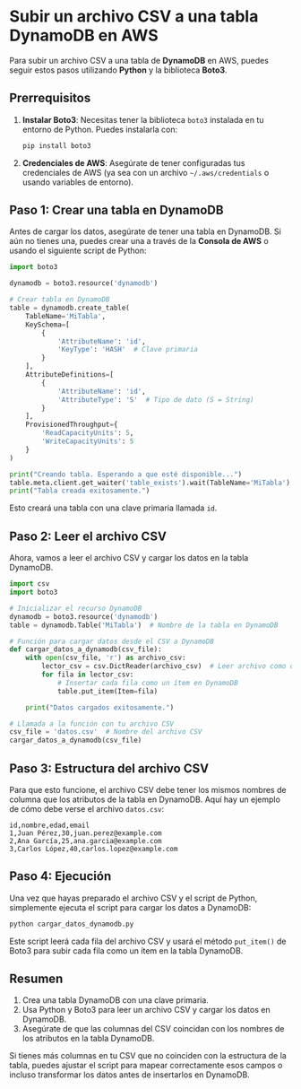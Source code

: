 
# Subir un archivo CSV a una tabla DynamoDB en AWS

Para subir un archivo CSV a una tabla de **DynamoDB** en AWS, puedes seguir estos pasos utilizando **Python** y la biblioteca **Boto3**.

## Prerrequisitos

1. **Instalar Boto3**: Necesitas tener la biblioteca `boto3` instalada en tu entorno de Python. Puedes instalarla con:
   ```bash
   pip install boto3
   ```

2. **Credenciales de AWS**: Asegúrate de tener configuradas tus credenciales de AWS (ya sea con un archivo `~/.aws/credentials` o usando variables de entorno).

## Paso 1: Crear una tabla en DynamoDB

Antes de cargar los datos, asegúrate de tener una tabla en DynamoDB. Si aún no tienes una, puedes crear una a través de la **Consola de AWS** o usando el siguiente script de Python:

```python
import boto3

dynamodb = boto3.resource('dynamodb')

# Crear tabla en DynamoDB
table = dynamodb.create_table(
    TableName='MiTabla',
    KeySchema=[
        {
            'AttributeName': 'id',
            'KeyType': 'HASH'  # Clave primaria
        }
    ],
    AttributeDefinitions=[
        {
            'AttributeName': 'id',
            'AttributeType': 'S'  # Tipo de dato (S = String)
        }
    ],
    ProvisionedThroughput={
        'ReadCapacityUnits': 5,
        'WriteCapacityUnits': 5
    }
)

print("Creando tabla. Esperando a que esté disponible...")
table.meta.client.get_waiter('table_exists').wait(TableName='MiTabla')
print("Tabla creada exitosamente.")
```

Esto creará una tabla con una clave primaria llamada `id`.

## Paso 2: Leer el archivo CSV

Ahora, vamos a leer el archivo CSV y cargar los datos en la tabla DynamoDB.

```python
import csv
import boto3

# Inicializar el recurso DynamoDB
dynamodb = boto3.resource('dynamodb')
table = dynamodb.Table('MiTabla')  # Nombre de la tabla en DynamoDB

# Función para cargar datos desde el CSV a DynamoDB
def cargar_datos_a_dynamodb(csv_file):
    with open(csv_file, 'r') as archivo_csv:
        lector_csv = csv.DictReader(archivo_csv)  # Leer archivo como diccionario
        for fila in lector_csv:
            # Insertar cada fila como un ítem en DynamoDB
            table.put_item(Item=fila)

    print("Datos cargados exitosamente.")

# Llamada a la función con tu archivo CSV
csv_file = 'datos.csv'  # Nombre del archivo CSV
cargar_datos_a_dynamodb(csv_file)
```

## Paso 3: Estructura del archivo CSV

Para que esto funcione, el archivo CSV debe tener los mismos nombres de columna que los atributos de la tabla en DynamoDB. Aquí hay un ejemplo de cómo debe verse el archivo `datos.csv`:

```csv
id,nombre,edad,email
1,Juan Pérez,30,juan.perez@example.com
2,Ana García,25,ana.garcia@example.com
3,Carlos López,40,carlos.lopez@example.com
```

## Paso 4: Ejecución

Una vez que hayas preparado el archivo CSV y el script de Python, simplemente ejecuta el script para cargar los datos a DynamoDB:

```bash
python cargar_datos_dynamodb.py
```

Este script leerá cada fila del archivo CSV y usará el método `put_item()` de Boto3 para subir cada fila como un ítem en la tabla DynamoDB.

## Resumen

1. Crea una tabla DynamoDB con una clave primaria.
2. Usa Python y Boto3 para leer un archivo CSV y cargar los datos en DynamoDB.
3. Asegúrate de que las columnas del CSV coincidan con los nombres de los atributos en la tabla DynamoDB.

Si tienes más columnas en tu CSV que no coinciden con la estructura de la tabla, puedes ajustar el script para mapear correctamente esos campos o incluso transformar los datos antes de insertarlos en DynamoDB.
